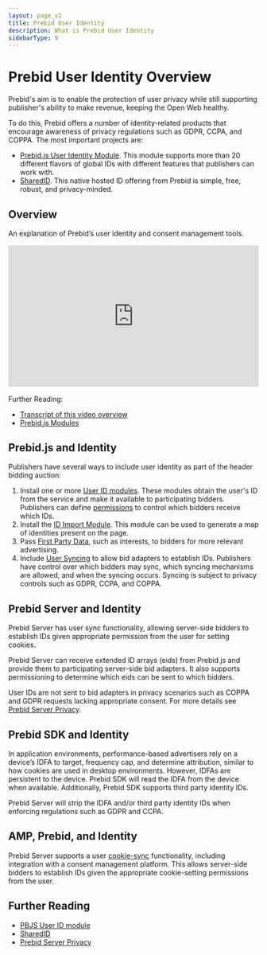 ```yaml
---
layout: page_v2
title: Prebid User Identity
description: What is Prebid User Identity
sidebarType: 9
---
```


# Prebid User Identity Overview

Prebid's aim is to enable the protection of user privacy while still supporting publisher's ability to make revenue,
keeping the Open Web healthy.

To do this, Prebid offers a number of identity-related products that encourage awareness of privacy regulations such as GDPR, CCPA, and COPPA. The most important projects are:

- [Prebid.js User Identity Module](/dev-docs/modules/userId.html). This module supports more than 20 different flavors of global IDs with different features that publishers can work with.
- [SharedID](/identity/sharedid.html). This native hosted ID offering from Prebid is simple, free, robust, and privacy-minded.

## Overview

An explanation of Prebid’s user identity and consent management tools.

<div style="padding:56.25% 0 0 0;margin: 1rem 0;position:relative;"><iframe src="https://player.vimeo.com/video/826314346?h=4227e73b6e&amp;badge=0&amp;autopause=0&amp;player_id=0&amp;app_id=58479" frameborder="0" allow="autoplay; fullscreen; picture-in-picture" allowfullscreen style="position:absolute;top:0;left:0;width:100%;height:100%;" title="Identity in Prebid.js"></iframe></div><script src="https://player.vimeo.com/api/player.js"></script>

Further Reading:

- [Transcript of this video overview](/identity/prebid-identity-video.html)
- [Prebid.js Modules](/dev-docs/modules/)

## Prebid.js and Identity

Publishers have several ways to include user identity as part of
the header bidding auction:

1. Install one or more [User ID modules](/dev-docs/modules/userId.html). These modules obtain
the user's ID from the service and make it available to participating bidders. Publishers
can define [permissions](/dev-docs/modules/userId.html#permissions) to control which bidders receive which IDs.
2. Install the [ID Import Module](/dev-docs/modules/idLibrary.html). This module can be
used to generate a map of identities present on the page.
3. Pass [First Party Data](/features/firstPartyData.html), such as interests, to bidders for more relevant advertising.
4. Include [User Syncing](/dev-docs/publisher-api-reference/setConfig.html#setConfig-Configure-User-Syncing) to allow bid adapters to establish IDs. Publishers have control over which bidders may sync, which syncing mechanisms are allowed, and when the syncing occurs. Syncing is subject to privacy controls such as GDPR, CCPA, and COPPA.

## Prebid Server and Identity

Prebid Server has user sync functionality, allowing server-side bidders to establish
IDs given appropriate permission from the user for setting cookies.

Prebid Server can receive extended ID arrays (eids) from Prebid.js and provide them to
participating server-side bid adapters. It also supports permissioning to determine
which eids can be sent to which bidders.

User IDs are not sent to bid adapters in privacy scenarios such as COPPA and
GDPR requests lacking appropriate consent. For more details see [Prebid Server Privacy](/prebid-server/features/pbs-privacy.html).

## Prebid SDK and Identity

In application environments, performance-based advertisers rely on a device’s IDFA to target,
frequency cap, and determine attribution, similar to how cookies are used in desktop
environments. However, IDFAs are persistent to the device. Prebid SDK will read the IDFA from
the device when available. Additionally, Prebid SDK supports third party identity IDs.

Prebid Server will strip the IDFA and/or third party identity IDs when enforcing regulations such as GDPR and CCPA.

## AMP, Prebid, and Identity

Prebid Server supports a user [cookie-sync](/prebid-server/developers/pbs-cookie-sync.html) functionality, including integration with
a consent management platform. This allows server-side bidders to establish IDs given
the appropriate cookie-setting permissions from the user.

## Further Reading

- [PBJS User ID module](/dev-docs/modules/userId.html)
- [SharedID](/identity/sharedid.html)
- [Prebid Server Privacy](/prebid-server/features/pbs-privacy.html)
